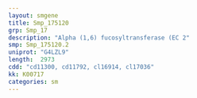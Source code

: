 ```yaml
---
layout: smgene
title: Smp_175120
grp: Smp_17
description: "Alpha (1,6) fucosyltransferase (EC 2"
smp: Smp_175120.2
uniprot: "G4LZL9"
length:  2973
cdd: "cd11300, cd11792, cl16914, cl17036"
kk: K00717
categories: sm
---
```


